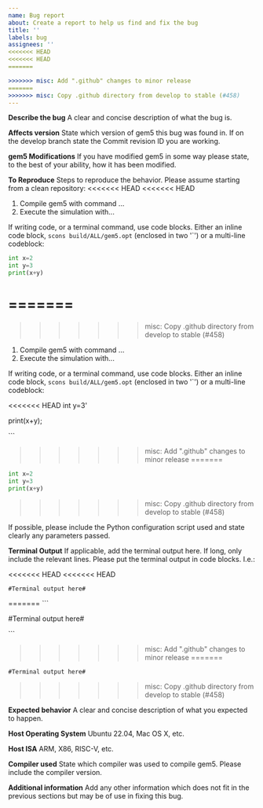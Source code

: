 ```yaml
---
name: Bug report
about: Create a report to help us find and fix the bug
title: ''
labels: bug
assignees: ''
<<<<<<< HEAD
<<<<<<< HEAD
=======

>>>>>>> misc: Add ".github" changes to minor release
=======
>>>>>>> misc: Copy .github directory from develop to stable (#458)
---
```


**Describe the bug**
A clear and concise description of what the bug is.

**Affects version**
State which version of gem5 this bug was found in. If on the develop branch state the Commit revision ID you are working.

**gem5 Modifications**
If you have modified gem5 in some way please state, to the best of your ability, how it has been modified.

**To Reproduce**
Steps to reproduce the behavior. Please assume starting from a clean repository:
<<<<<<< HEAD
<<<<<<< HEAD

1. Compile gem5 with command ...
2. Execute the simulation with...

If writing code, or a terminal command, use code blocks. Either an inline code block, `scons build/ALL/gem5.opt` (enclosed in two '`') or a multi-line codeblock:


```python
int x=2
int y=3
print(x+y)
```
=======
=======

>>>>>>> misc: Copy .github directory from develop to stable (#458)
1. Compile gem5 with command ...
2. Execute the simulation with...

If writing code, or a terminal command, use code blocks. Either an inline code block, `scons build/ALL/gem5.opt` (enclosed in two '`') or a multi-line codeblock:


<<<<<<< HEAD
int y=3'

print(x+y);

\`\`\`
>>>>>>> misc: Add ".github" changes to minor release
=======
```python
int x=2
int y=3
print(x+y)
```
>>>>>>> misc: Copy .github directory from develop to stable (#458)

If possible, please include the Python configuration script used and state clearly any parameters passed.

**Terminal Output**
If applicable, add the terminal output here. If long, only include the relevant lines.
Please put the terminal output in code blocks. I.e.:

<<<<<<< HEAD
<<<<<<< HEAD
```shell
#Terminal output here#
```
=======
\`\`\`

#Terminal output here#

\`\`\`
>>>>>>> misc: Add ".github" changes to minor release
=======
```shell
#Terminal output here#
```
>>>>>>> misc: Copy .github directory from develop to stable (#458)

**Expected behavior**
A clear and concise description of what you expected to happen.

**Host Operating System**
Ubuntu 22.04, Mac OS X, etc.

**Host ISA**
ARM, X86, RISC-V, etc.

**Compiler used**
State which compiler was used to compile gem5. Please include the compiler version.

**Additional information**
Add any other information which does not fit in the previous sections but may be of use in fixing this bug.
